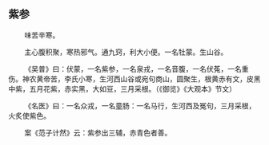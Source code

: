## 紫参
<p>&emsp;&emsp;
味苦辛寒。
</p>
<p>&emsp;&emsp;
主心腹积聚，寒热邪气。通九窍，利大小便。一名牡蒙。生山谷。
</p>
<p>&emsp;&emsp;
《吴普》曰：伏蒙，一名紫参，一名泉戎，一名音腹，一名伏菟，一名重伤。神农黄帝苦，李氏小寒，生河西山谷或宛句商山，圆聚生，根黄赤有文，皮黑中紫，五月花紫，赤实黑，大如豆，三月采根。（《御览》《大观本》节文）
</p>
<p>&emsp;&emsp;
《名医》曰：一名众戎，一名童肠：一名马行，生河西及冤句，三月采根，火炙使紫色。
</p>
<p>&emsp;&emsp;
案《范子计然》云：紫参出三辅，赤青色者善。
</p>


